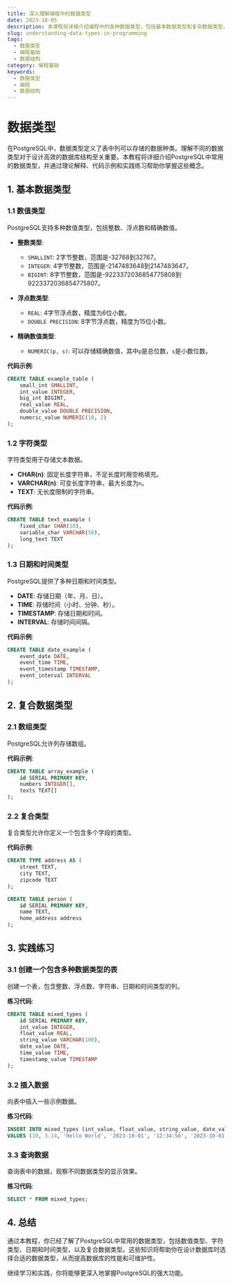 ```yaml
---
title: 深入理解编程中的数据类型
date: 2023-10-05
description: 本课程将详细介绍编程中的各种数据类型，包括基本数据类型和复杂数据类型，帮助你更好地理解和应用它们。
slug: understanding-data-types-in-programming
tags:
  - 数据类型
  - 编程基础
  - 数据结构
category: 编程基础
keywords:
  - 数据类型
  - 编程
  - 数据结构
---
```


# 数据类型

在PostgreSQL中，数据类型定义了表中列可以存储的数据种类。理解不同的数据类型对于设计高效的数据库结构至关重要。本教程将详细介绍PostgreSQL中常用的数据类型，并通过理论解释、代码示例和实践练习帮助你掌握这些概念。

## 1. 基本数据类型

### 1.1 数值类型

PostgreSQL支持多种数值类型，包括整数、浮点数和精确数值。

- **整数类型**:
  - `SMALLINT`: 2字节整数，范围是-32768到32767。
  - `INTEGER`: 4字节整数，范围是-2147483648到2147483647。
  - `BIGINT`: 8字节整数，范围是-9223372036854775808到9223372036854775807。

- **浮点数类型**:
  - `REAL`: 4字节浮点数，精度为6位小数。
  - `DOUBLE PRECISION`: 8字节浮点数，精度为15位小数。

- **精确数值类型**:
  - `NUMERIC(p, s)`: 可以存储精确数值，其中`p`是总位数，`s`是小数位数。

**代码示例**:
```sql
CREATE TABLE example_table (
    small_int SMALLINT,
    int_value INTEGER,
    big_int BIGINT,
    real_value REAL,
    double_value DOUBLE PRECISION,
    numeric_value NUMERIC(10, 2)
);
```

### 1.2 字符类型

字符类型用于存储文本数据。

- **CHAR(n)**: 固定长度字符串，不足长度时用空格填充。
- **VARCHAR(n)**: 可变长度字符串，最大长度为`n`。
- **TEXT**: 无长度限制的字符串。

**代码示例**:
```sql
CREATE TABLE text_example (
    fixed_char CHAR(10),
    variable_char VARCHAR(50),
    long_text TEXT
);
```

### 1.3 日期和时间类型

PostgreSQL提供了多种日期和时间类型。

- **DATE**: 存储日期（年、月、日）。
- **TIME**: 存储时间（小时、分钟、秒）。
- **TIMESTAMP**: 存储日期和时间。
- **INTERVAL**: 存储时间间隔。

**代码示例**:
```sql
CREATE TABLE date_example (
    event_date DATE,
    event_time TIME,
    event_timestamp TIMESTAMP,
    event_interval INTERVAL
);
```

## 2. 复合数据类型

### 2.1 数组类型

PostgreSQL允许列存储数组。

**代码示例**:
```sql
CREATE TABLE array_example (
    id SERIAL PRIMARY KEY,
    numbers INTEGER[],
    texts TEXT[]
);
```

### 2.2 复合类型

复合类型允许你定义一个包含多个字段的类型。

**代码示例**:
```sql
CREATE TYPE address AS (
    street TEXT,
    city TEXT,
    zipcode TEXT
);

CREATE TABLE person (
    id SERIAL PRIMARY KEY,
    name TEXT,
    home_address address
);
```

## 3. 实践练习

### 3.1 创建一个包含多种数据类型的表

创建一个表，包含整数、浮点数、字符串、日期和时间类型的列。

**练习代码**:
```sql
CREATE TABLE mixed_types (
    id SERIAL PRIMARY KEY,
    int_value INTEGER,
    float_value REAL,
    string_value VARCHAR(100),
    date_value DATE,
    time_value TIME,
    timestamp_value TIMESTAMP
);
```

### 3.2 插入数据

向表中插入一些示例数据。

**练习代码**:
```sql
INSERT INTO mixed_types (int_value, float_value, string_value, date_value, time_value, timestamp_value)
VALUES (10, 3.14, 'Hello World', '2023-10-01', '12:34:56', '2023-10-01 12:34:56');
```

### 3.3 查询数据

查询表中的数据，观察不同数据类型的显示效果。

**练习代码**:
```sql
SELECT * FROM mixed_types;
```

## 4. 总结

通过本教程，你已经了解了PostgreSQL中常用的数据类型，包括数值类型、字符类型、日期和时间类型，以及复合数据类型。这些知识将帮助你在设计数据库时选择合适的数据类型，从而提高数据库的性能和可维护性。

继续学习和实践，你将能够更深入地掌握PostgreSQL的强大功能。